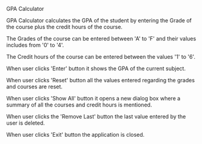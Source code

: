 GPA Calculator

GPA Calculator calculates the GPA of the student by entering the Grade of the course plus the credit hours of the course.

The Grades of the course can be entered between 'A' to 'F' and their values includes from '0' to '4'.

The Credit hours of the course can be entered between the values '1' to '6'.

When user clicks 'Enter' button it shows the GPA of the current subject.

When user clicks 'Reset' button all the values entered regarding the grades and courses are reset.

When user clicks 'Show All' button it opens a new dialog box where a summary of all the courses and credit hours is mentioned.

When user clicks the 'Remove Last' button the last value entered by the user is deleted.

When user clicks 'Exit' button the application is closed.
